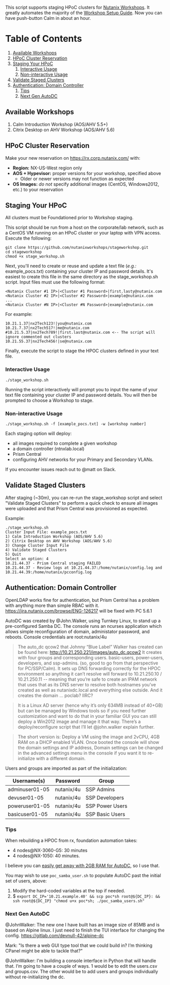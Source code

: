 This script supports staging HPoC clusters for [Nutanix Workshops](http://www.nutanixworkshops.com).
It greatly automates the majority of the [Workshop Setup Guide](http://www.nutanixworkshops.com/en/latest/setup/).
Now you can have push-button Calm in about an hour.

# Table of Contents #

1. [Available Workshops](#available-workshops)
2. [HPoC Cluster Reservation](#hpoc-cluster-reservation)
3. [Staging Your HPoC](#staging-your-hpoc)
    1. [Interactive Usage](#interactive-usage)
    2. [Non-interactive Usage](#non-interactive-usage)
4. [Validate Staged Clusters](#validate-staged-clusters)
5. [Authentication: Domain Controller](#authentication-domain-controller)
    1. [Tips](#tips)
    2. [Next Gen AutoDC](#next-gen-autodc)

## Available Workshops ##

1. Calm Introduction Workshop (AOS/AHV 5.5+)
2. Citrix Desktop on AHV Workshop (AOS/AHV 5.6)

## HPoC Cluster Reservation ##

Make your new reservation on https://rx.corp.nutanix.com/ with:

- __Region:__ NX-US-West region only
- __AOS + Hypevisor:__ proper versions for your workshop, specified above
  - Older or newer versions may not function as expected
- __OS Images:__ *do not* specify additional images (CentOS, Windows2012, etc.) to your reservation

## Staging Your HPoC ##

All clusters must be Foundationed prior to Workshop staging.

This script should be run from a host on the corporate/lab network,
 such as a CentOS VM running on an HPoC cluster or your laptop with VPN access.
Execute the following:

    git clone https://github.com/nutanixworkshops/stageworkshop.git
    cd stageworkshop
    chmod +x stage_workshop.sh

Next, you'll need to create or reuse and update a text file (*e.g.:* example_pocs.txt)
 containing your cluster IP and password details.
 It's easiest to create this file in the same directory as the stage_workshop.sh script.
 Input files must use the following format:

    <Nutanix Cluster #1 IP>|<Cluster #1 Password>|first.lasty@nutanix.com
    <Nutanix Cluster #2 IP>|<Cluster #2 Password>|example@nutanix.com
    ...
    <Nutanix Cluster #N IP>|<Cluster #N Password>|example@nutanix.com

For example:

    10.21.1.37|nx2Tech123!|you@nutanix.com
    10.21.7.37|nx2Tech517!|me@nutanix.com
    #10.21.5.37|nx2Tech789!|first.last@nutanix.com <-- The script will ignore commented out clusters
    10.21.55.37|nx2Tech456!|se@nutanix.com

Finally, execute the script to stage the HPOC clusters defined in your text file.

### Interactive Usage ###

````./stage_workshop.sh````

Running the script interactively
 will prompt you to input the name of your text file containing your cluster IP and password details.
 You will then be prompted to choose a Workshop to stage.

### Non-interactive Usage ###

````./stage_workshop.sh -f [example_pocs.txt] -w [workshop number]````

Each staging option will deploy:

- all images required to complete a given workshop
- a domain controller (ntnxlab.local)
- Prism Central
- configuring AHV networks for your Primary and Secondary VLANs.

If you encounter issues reach out to @matt on Slack.

## Validate Staged Clusters ##

After staging (~30m), you can re-run the stage_workshop script and select "Validate Staged Clusters" to perform a quick check to ensure all images were uploaded and that Prism Central was provisioned as expected.

Example:

````
./stage_workshop.sh
Cluster Input File: example_pocs.txt
1) Calm Introduction Workshop (AOS/AHV 5.6)
2) Citrix Desktop on AHV Workshop (AOS/AHV 5.6)
3) Change Cluster Input File
4) Validate Staged Clusters
5) Quit
Select an option: 4
10.21.44.37 - Prism Central staging FAILED
10.21.44.37 - Review logs at 10.21.44.37:/home/nutanix/config.log and 10.21.44.39:/home/nutanix/pcconfig.log
````

## Authentication: Domain Controller ##

OpenLDAP works fine for authentication, but Prism Central has a problem with anything more than simple RBAC with it. https://jira.nutanix.com/browse/ENG-126217 will be fixed with PC 5.6.1

AutoDC was created by @John.Walker, using Turnkey Linux, to stand up a pre-configured Samba DC.
The console runs an ncurses application which allows simple reconfiguration of domain,
administator password, and reboots. Console credentials are root:nutanix/4u

> The auto_dc qcow2 that Johnny “Blue Label” Walker has created can be found here: http://10.21.250.221/images/auto_dc.qcow2
> It creates with four groups and corresponding users. basic-users, power-users, developers, and ssp-admins. (so, good to go from that perspective for PC/SSP/Calm). It sets up DNS forwarding correctly for the HPOC environment so anything it can’t resolve will forward to 10.21.250.10 / 10.21.250.11 -- meaning that you’re safe to create an IPAM network that uses that as its DNS server to resolve both hostnames you’ve created as well as nutanixdc.local and everything else outside. And it creates the domain ... poclab? IIRC?

> It is a Linux AD server (hence why it’s only 634MB instead of 40+GB) but can be managed by Windows tools so if you need further customization and want to do that in your familiar GUI you can still deploy a Win2012 image and manage it that way.
> There’s a deploy/reconfigure script that I’ll let @john.walker explain further.

> The short version is: Deploy a VM using the image and 2vCPU, 4GB RAM on a DHCP enabled VLAN.
> Once booted the console will show the domain settings and IP address,
 Domain settings can be changed in the advanced settings menu in the console if you want it to re-initialize with a different domain.

Users and groups are imported as part of the initialization:

|Username(s)|Password|Group|
|----|-----|-----|
|adminuser01-05|nutanix/4u|SSP Admins|
|devuser01-05|nutanix/4u|SSP Developers|
|poweruser01-05|nutanix/4u|SSP Power Users|
|basicuser01-05|nutanix/4u|SSP Basic Users|

### Tips ###

When rebuilding a HPOC from rx, foundation automation takes:
- 4 nodes@NX-3060-G5: 30 minutes
- 4 nodes@NX-1050: 40 minutes.

I believe you can [easily get away with 2GB RAM for AutoDC](https://github.com/mlavi/stageworkshop/blob/master/scripts/stage_calmhow.sh#L131),
 so I use that.

You may wish to use ````poc_samba_user.sh```` to populate AutoDC past the initial set of users, above:

1. Modify the hard-coded variables at the top if needed.
2. $ ````export DC_IP='10.21.example.40' && scp poc*sh root@${DC_IP}: && ssh root@${DC_IP} "chmod u+x poc*sh; ./poc_samba_users.sh"````

### Next Gen AutoDC ###

@JohnWalker: The new one I have built has an image size of 85MB and is based on Alpine linux.
I just need to finish the TUI interface for changing the config.
https://gitlab.com/devnull-42/alpine-dc

Mark: "Is there a web GUI type tool that we could build in? I’m thinking CPanel might be able to tackle that?"

@JohnWalker: I'm building a console interface in Python that will handle that.
I’m going to have a couple of ways. 1 would be to edit the users.csv and groups.csv.  The other would be to add users and groups individually without re-initializing the dc.
